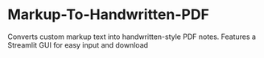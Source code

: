 # Markup-To-Handwritten-PDF
Converts custom markup text into  handwritten-style PDF notes. Features a Streamlit GUI for easy input and download
